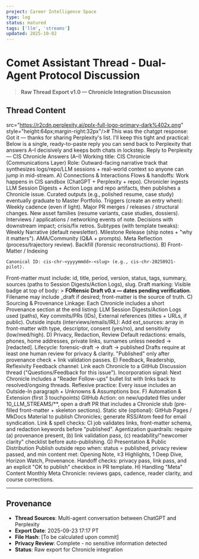 ```yaml
---
project: Career Intelligence Space
type: log
status: matured
tags: ['llm', 'streams']
updated: 2025-10-02
---
```


# Comet Assistant Thread - Dual-Agent Protocol Discussion

> **Raw Thread Export v1.0 — Chronicle Integration Discussion**

## Thread Content

src="https://r2cdn.perplexity.ai/pplx-full-logo-primary-dark%402x.png" style="height:64px;margin-right:32px"/># This was the chatgpt response:
Got it — thanks for sharing Perplexity's list. I'll keep this tight and practical:
Below is a single, ready-to-paste reply you can send back to Perplexity that answers A–I decisively and keeps both chats in lockstep.
Reply to Perplexity — CIS Chronicle Answers (A–I)
Working title: CIS Chronicle (Communications Layer)
Role: Outward-facing narrative track that synthesizes logs/repo/LLM sessions + real-world context so anyone can jump in mid-stream.
A) Connections & Interactions
Flows & handoffs:
Work happens in CIS sandbox (ChatGPT + Perplexity + repo).
Chronicler ingests LLM Session Digests + Action Logs and repo artifacts, then publishes a Chronicle issue.
Curated outputs (e.g., polished resume, case study) eventually graduate to Master Portfolio.
Triggers (create an entry when):
Weekly cadence (even if light).
Major PR merges / releases / structural changes.
New asset families (resume variants, case studies, dossiers).
Interviews / applications / networking events of note.
Decisions with downstream impact; crisis/fix retros.
Subtypes (with template tweaks):
Weekly Narrative (default newsletter).
Milestone Release (ship notes + "why it matters").
AMA/Community (Q&A + prompts).
Meta Reflection (process/trajectory review).
Backfill (forensic reconstructions).
B) Front-Matter / Indexing
```
Canonical ID: cis-chr-<yyyymmdd>-<slug> (e.g., cis-chr-20250921-pilot).
```
Front-matter must include: id, title, period, version, status, tags, summary, sources (paths to Session Digests/Action Logs), slug.
Draft marking:
Visible badge at top of body: > **FORensic Draft v0.x — dates pending verification**.
Filename may include _draft if desired; front-matter is the source of truth.
C) Sourcing & Provenance
Linkage: Each Chronicle includes a short Provenance section at the end listing:
LLM Session Digests/Action Logs used (paths),
Key commits/PRs (IDs),
External references (titles + URLs, if public).
Outside inputs (interviews/emails/IRL):
Add ext_sources: array in front-matter with type, descriptor, consent (yes/no), and sensitivity (low/med/high).
D) Privacy, Redaction, Review
Default redactions: emails, phones, home addresses, private links, surnames unless needed → [redacted].
Lifecycle: forensic-draft → draft → published
Drafts require at least one human review for privacy & clarity.
"Published" only after provenance check + link validation passes.
E) Feedback, Readership, Reflexivity
Feedback channel: Link each Chronicle to a GitHub Discussion thread ("Questions/Feedback for this issue").
Incorporation signal: Next Chronicle includes a "Reader Follow-ups" bullet list with links back to resolved/ongoing threads.
Reflexive practice: Every issue includes an Outside-In paragraph + Unknowns & Assumptions box.
F) Automation & Extension (first 3 touchpoints)
GitHub Action: on new/updated files under 10_LLM_STREAMS/**, open a draft PR that includes a Chronicle stub (pre-filled front-matter + skeleton sections).
Static site (optional): GitHub Pages / MkDocs Material to publish Chronicles; generate RSS/Atom feed for email syndication.
Link & spell checks: CI job validates links, front-matter schema, and redaction keywords before "published".
Agentization guardrails: require (a) provenance present, (b) link validation pass, (c) readability/"newcomer clarity" checklist before auto-publishing.
G) Presentation & Public Distribution
Publish outside repo when: status = published, privacy review passed, and min content met:
Opening Note, ≥3 Highlights, 1 Deep Dive, Horizon Watch, Provenance.
Handoff checks: privacy pass, link pass, and an explicit "OK to publish" checkbox in PR template.
H) Handling "Meta" Content
Monthly Meta Chronicle: reviews gaps, cadence, reader clarity, and course corrections.

---

## Provenance

- **Thread Sources**: Multi-agent conversation between ChatGPT and Perplexity
- **Export Date**: 2025-09-23 17:17 PT
- **File Hash**: [To be calculated upon commit]
- **Privacy Review**: Complete - no sensitive information detected
- **Status**: Raw export for Chronicle integration
